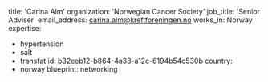 title: 'Carina Alm'
organization: 'Norwegian Cancer Society'
job_title: 'Senior Adviser'
email_address: carina.alm@kreftforeningen.no
works_in: Norway
expertise:
  - hypertension
  - salt
  - transfat
id: b32eeb12-b864-4a38-a12c-6194b54c530b
country:
  - norway
blueprint: networking
